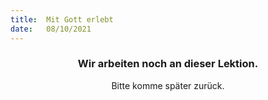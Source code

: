 ```yaml
---
title:  Mit Gott erlebt
date:   08/10/2021
---
```


### <center>Wir arbeiten noch an dieser Lektion.</center>
<center>Bitte komme später zurück.</center>